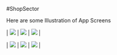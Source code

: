 #ShopSector

Here are some Illustration of App Screens

| ![](assets/img_1.png) | ![](assets/img_1.png) | ![](assets/img_1.png) |

| ![](assets/img_1.png) | ![](assets/img_1.png) | ![](assets/img_1.png) |
